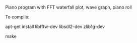 Piano program with FFT waterfall plot, wave graph, piano roll

To compile:

apt-get install libfftw-dev libsdl2-dev zlib1g-dev

make
